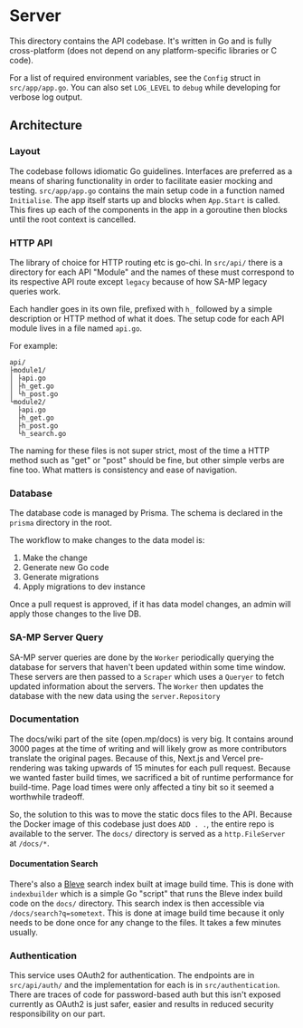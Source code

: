 # Server

This directory contains the API codebase. It's written in Go and is fully cross-platform (does not depend on any platform-specific libraries or C code).

For a list of required environment variables, see the `Config` struct in `src/app/app.go`. You can also set `LOG_LEVEL` to `debug` while developing for verbose log output.

## Architecture

### Layout

The codebase follows idiomatic Go guidelines. Interfaces are preferred as a means of sharing functionality in order to facilitate easier mocking and testing. `src/app/app.go` contains the main setup code in a function named `Initialise`. The app itself starts up and blocks when `App.Start` is called. This fires up each of the components in the app in a goroutine then blocks until the root context is cancelled.

### HTTP API

The library of choice for HTTP routing etc is go-chi. In `src/api/` there is a directory for each API "Module" and the names of these must correspond to its respective API route except `legacy` because of how SA-MP legacy queries work.

Each handler goes in its own file, prefixed with `h_` followed by a simple description or HTTP method of what it does. The setup code for each API module lives in a file named `api.go`.

For example:

```
api/
├module1/
│ ├api.go
│ ├h_get.go
│ └h_post.go
└module2/
  ├api.go
  ├h_get.go
  ├h_post.go
  └h_search.go
```

The naming for these files is not super strict, most of the time a HTTP method such as "get" or "post" should be fine, but other simple verbs are fine too. What matters is consistency and ease of navigation.

### Database

The database code is managed by Prisma. The schema is declared in the `prisma` directory in the root.

The workflow to make changes to the data model is:

1. Make the change
2. Generate new Go code
3. Generate migrations
4. Apply migrations to dev instance

Once a pull request is approved, if it has data model changes, an admin will apply those changes to the live DB.

### SA-MP Server Query

SA-MP server queries are done by the `Worker` periodically querying the database for servers that haven't been updated within some time window. These servers are then passed to a `Scraper` which uses a `Queryer` to fetch updated information about the servers. The `Worker` then updates the database with the new data using the `server.Repository`

### Documentation

The docs/wiki part of the site (open.mp/docs) is very big. It contains around 3000 pages at the time of writing and will likely grow as more contributors translate the original pages. Because of this, Next.js and Vercel pre-rendering was taking upwards of 15 minutes for each pull request. Because we wanted faster build times, we sacrificed a bit of runtime performance for build-time. Page load times were only affected a tiny bit so it seemed a worthwhile tradeoff.

So, the solution to this was to move the static docs files to the API. Because the Docker image of this codebase just does `ADD . .`, the entire repo is available to the server. The `docs/` directory is served as a `http.FileServer` at `/docs/*`.

#### Documentation Search

There's also a [Bleve](https://blevesearch.com) search index built at image build time. This is done with `indexbuilder` which is a simple Go "script" that runs the Bleve index build code on the `docs/` directory. This search index is then accessible via `/docs/search?q=sometext`. This is done at image build time because it only needs to be done once for any change to the files. It takes a few minutes usually.

### Authentication

This service uses OAuth2 for authentication. The endpoints are in `src/api/auth/` and the implementation for each is in `src/authentication`. There are traces of code for password-based auth but this isn't exposed currently as OAuth2 is just safer, easier and results in reduced security responsibility on our part.
